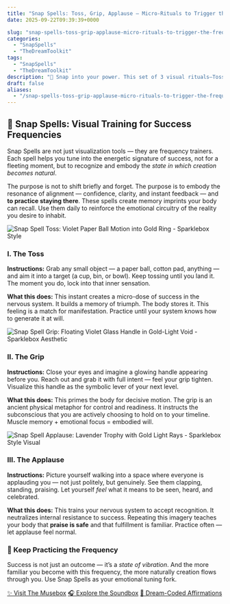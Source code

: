 ```yaml
---
title: "Snap Spells: Toss, Grip, Applause – Micro-Rituals to Trigger the Frequency of Success"
date: 2025-09-22T09:39:39+0000

slug: "snap-spells-toss-grip-applause-micro-rituals-to-trigger-the-frequency-of-success"
categories:
  - "SnapSpells"
  - "TheDreamToolkit"
tags:
  - "SnapSpells"
  - "TheDreamToolkit"
description: "💫 Snap into your power. This set of 3 visual rituals—Toss, Grip, and Applause—activates the frequency of success in real-time. Use simple symbolic gestures to shift instantly into clarity, momentum, and self-recognition. A soft yet potent Sparklebox technique for creators of reality."
draft: false
aliases:
  - "/snap-spells-toss-grip-applause-micro-rituals-to-trigger-the-frequency-of-success/"
---
```

## 💫 Snap Spells: Visual Training for Success Frequencies

  Snap Spells are not just visualization tools — they are frequency trainers. Each spell helps you tune into the energetic signature of success, not for a fleeting moment, but to recognize and embody the *state in which creation becomes natural*.

 The purpose is not to shift briefly and forget. The purpose is to embody the resonance of alignment — confidence, clarity, and instant feedback — and **to practice staying there**. These spells create memory imprints your body can recall. Use them daily to reinforce the emotional circuitry of the reality you desire to inhabit.

  ![Snap Spell Toss: Violet Paper Ball Motion into Gold Ring - Sparklebox Style](/snap_spell_1.png)
  ### Ⅰ. The Toss

  **Instructions:** Grab any small object — a paper ball, cotton pad, anything — and aim it into a target (a cup, bin, or bowl). Keep tossing until you land it. The moment you do, lock into that inner sensation.

  **What this does:** This instant creates a micro-dose of success in the nervous system. It builds a memory of triumph. The body stores it. This feeling is a match for manifestation. Practice until your system knows how to generate it at will.

  ![Snap Spell Grip: Floating Violet Glass Handle in Gold-Light Void - Sparklebox Aesthetic](/snap_spell_2.png)
  ### Ⅱ. The Grip

  **Instructions:** Close your eyes and imagine a glowing handle appearing before you. Reach out and grab it with full intent — feel your grip tighten. Visualize this handle as the symbolic lever of your next level.

  **What this does:** This primes the body for decisive motion. The grip is an ancient physical metaphor for control and readiness. It instructs the subconscious that you are actively choosing to hold on to your timeline. Muscle memory + emotional focus = embodied will.

  ![Snap Spell Applause: Lavender Trophy with Gold Light Rays - Sparklebox Style Visual](/snap_spells_3.png)
  ### Ⅲ. The Applause

  **Instructions:** Picture yourself walking into a space where everyone is applauding you — not just politely, but genuinely. See them clapping, standing, praising. Let yourself *feel* what it means to be seen, heard, and celebrated.

  **What this does:** This trains your nervous system to accept recognition. It neutralizes internal resistance to success. Repeating this imagery teaches your body that **praise is safe** and that fulfillment is familiar. Practice often — let applause feel normal.

### 🌟 Keep Practicing the Frequency

  Success is not just an outcome — it’s a *state of vibration*. And the more familiar you become with this frequency, the more naturally creation flows through you. Use Snap Spells as your emotional tuning fork.

  [✨ Visit The Musebox](https://sparklebox.blog/%E2%9C%A8-the-musebox/)
  [🎧 Explore the Soundbox](https://sparklebox.blog/soundbox/)
  [💭 Dream-Coded Affirmations](https://sparklebox.blog/tag/dream-coded-affirmations/)